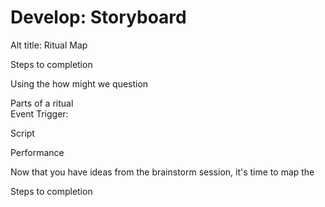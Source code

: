 # Develop: Storyboard

Alt title: Ritual Map

Steps to completion

Using the how might we question

Parts of a ritual  
Event Trigger:

Script

Performance



Now that you have ideas from the brainstorm session, it's time to map the



Steps to completion



